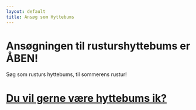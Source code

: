 ```yaml
---
layout: default
title: Ansøg som Hyttebums
---
```

<h1>Ansøgningen til rusturshyttebums er ÅBEN!</h1>

<p>Søg som rusturs hyttebums, til sommerens rustur!</p>

<h1><a href="https://docs.google.com/forms/d/e/1FAIpQLSdp32POMj_gsvCcjqFq_0xzUkfdFcruH2cNY4woqoncaBLdoA/viewform?embedded=true">Du vil gerne være hyttebums ik?</a></h1>
